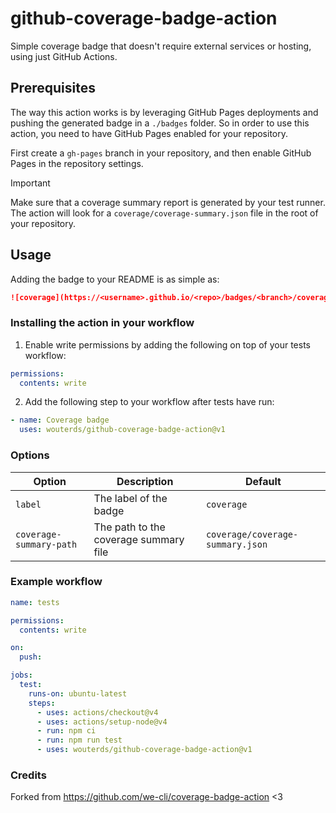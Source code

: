 # github-coverage-badge-action

Simple coverage badge that doesn't require external services or hosting, using just GitHub Actions.

## Prerequisites

The way this action works is by leveraging GitHub Pages deployments and pushing the generated badge in a `./badges` folder. So in order to use this action, you need to have GitHub Pages enabled for your repository.

First create a `gh-pages` branch in your repository, and then enable GitHub Pages in the repository settings.

> [!IMPORTANT]
> Make sure that a coverage summary report is generated by your test runner.<br />The action will look for a `coverage/coverage-summary.json` file in the root of your repository.

## Usage

Adding the badge to your README is as simple as:

```markdown
![coverage](https://<username>.github.io/<repo>/badges/<branch>/coverage.svg)]
```

### Installing the action in your workflow

1. Enable write permissions by adding the following on top of your tests workflow:

```yaml
permissions:
  contents: write
```

2. Add the following step to your workflow after tests have run:

```yaml
- name: Coverage badge
  uses: wouterds/github-coverage-badge-action@v1
```

### Options

| Option | Description | Default |
| --- | --- | --- |
| `label` | The label of the badge | `coverage` |
| `coverage-summary-path` | The path to the coverage summary file | `coverage/coverage-summary.json` |

### Example workflow

```yaml
name: tests

permissions:
  contents: write

on:
  push:

jobs:
  test:
    runs-on: ubuntu-latest
    steps:
      - uses: actions/checkout@v4
      - uses: actions/setup-node@v4
      - run: npm ci
      - run: npm run test
      - uses: wouterds/github-coverage-badge-action@v1
```

### Credits

Forked from https://github.com/we-cli/coverage-badge-action <3